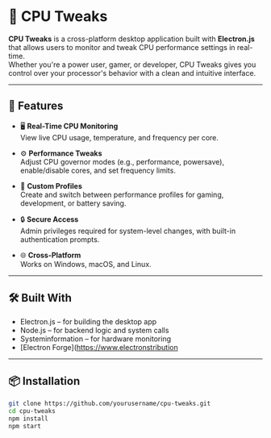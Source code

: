 # 🧠 CPU Tweaks

**CPU Tweaks** is a cross-platform desktop application built with **Electron.js** that allows users to monitor and tweak CPU performance settings in real-time.  
Whether you're a power user, gamer, or developer, CPU Tweaks gives you control over your processor's behavior with a clean and intuitive interface.

---

## 🚀 Features

- 🖥️ **Real-Time CPU Monitoring**  
  View live CPU usage, temperature, and frequency per core.

- ⚙️ **Performance Tweaks**  
  Adjust CPU governor modes (e.g., performance, powersave), enable/disable cores, and set frequency limits.

- 🧩 **Custom Profiles**  
  Create and switch between performance profiles for gaming, development, or battery saving.

- 🔒 **Secure Access**  
  Admin privileges required for system-level changes, with built-in authentication prompts.

- 🌐 **Cross-Platform**  
  Works on Windows, macOS, and Linux.

---

## 🛠️ Built With

- Electron.js – for building the desktop app  
- Node.js – for backend logic and system calls  
- Systeminformation – for hardware monitoring  
- [Electron Forge](https://www.electronstribution  

---

## 📦 Installation

```bash
git clone https://github.com/yourusername/cpu-tweaks.git
cd cpu-tweaks
npm install
npm start
